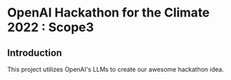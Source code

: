 # OpenAI Hackathon for the Climate 2022 : Scope3

## Introduction
This project utilizes OpenAI's LLMs to create our awesome hackathon idea.
